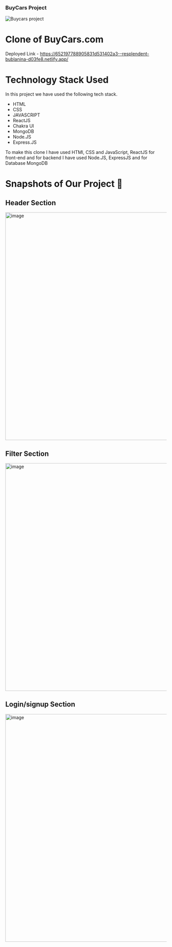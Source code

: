 ### BuyCars Project ####


![Buycars project](https://github.com/Rahulzhp/buycar/assets/107567053/c0efcc32-6175-4eb4-90e4-86ca8a927374)
# Clone of BuyCars.com

Deployed Link - https://652197788905831d531402a3--resplendent-bublanina-d03fe8.netlify.app/



# Technology Stack Used

In this project we have used the following tech stack.

- HTML
- CSS
- JAVASCRIPT
- ReactJS
- Chakra UI
- MongoDB
- Node.JS
- Express.JS


To make this clone I have used HTMl, CSS and JavaScript, ReactJS for front-end and for backend I have used Node.JS, ExpressJS and for Database MongoDB


# Snapshots of Our Project 📸

## Header Section

<img width="710" alt="image" src="((https://github.com/Rahulzhp/buycar/assets/107567053/4619544c-4d41-4d39-abed-3974669b7dd3))" />

## Filter Section

<img width="710" alt="image" src="((https://github.com/Rahulzhp/buycar/assets/107567053/a3df15db-396b-4acd-91dd-231b1d5ebe74))" />


## Login/signup Section

<img width="710" alt="image" src="((https://github.com/Rahulzhp/buycar/assets/107567053/e9eca471-393a-4238-b7fb-b2385467aa2d))" />





